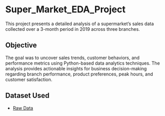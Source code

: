 # Super_Market_EDA_Project
This project presents a detailed analysis of a supermarket’s sales data collected over a 3-month period in 2019 across three branches.

## Objective
The goal was to uncover sales trends, customer behaviors, and performance metrics using Python-based data analytics techniques. The analysis provides actionable insights for business decision-making regarding branch performance, product preferences, peak hours, and customer satisfaction.

## Dataset Used
- <a href="https://github.com/yug0537/Super_Market_EDA_Project/commit/8c3164beef54cbb3a2848065b07a2881fa52735d">Raw Data</a>

